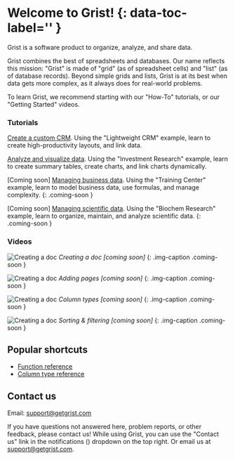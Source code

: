 # Welcome to Grist! {: data-toc-label='' }

Grist is a software product to organize, analyze, and share data.

Grist combines the best of spreadsheets and databases. Our name reflects this mission:
"Grist" is made of "grid" (as of spreadsheet cells) and "list" (as of database
records). Beyond simple grids and lists, Grist is at its best when data gets
more complex, as it always does for real-world problems.

To learn Grist, we recommend starting with our "How-To" tutorials, or our "Getting Started" videos.

<div class="column-set" markdown="1">

<div class="column-one" markdown="1">

### Tutorials

[Create a custom CRM](lightweight-crm.md). Using the "Lightweight CRM" example,
learn to create high-productivity layouts, and link data.

[Analyze and visualize data](investment-research.md). Using the "Investment
Research" example, learn to create summary tables, create charts, and link charts dynamically.

[Coming soon] [Managing business data](investment-research.md). Using the "Training Center" example,
learn to model business data, use formulas, and manage complexity.
{: .coming-soon }

[Coming soon] [Managing scientific data](investment-research.md). Using the "Biochem Research" example,
learn to organize, maintain, and analyze scientific data.
{: .coming-soon }

</div>

<div class="column-one column-images" markdown="1">

### Videos


![Creating a doc](https://img.youtube.com/vi/uP9HMf2ozBQ/2.jpg) *Creating a doc
[coming soon]*
{: .img-caption .coming-soon }

![Creating a doc](https://img.youtube.com/vi/uP9HMf2ozBQ/2.jpg) *Adding pages
[coming soon]*
{: .img-caption .coming-soon }

![Creating a doc](https://img.youtube.com/vi/uP9HMf2ozBQ/2.jpg) *Column types
[coming soon]*
{: .img-caption .coming-soon }

![Creating a doc](https://img.youtube.com/vi/uP9HMf2ozBQ/2.jpg) *Sorting & filtering
[coming soon]*
{: .img-caption .coming-soon }

</div>

</div>

## Popular shortcuts

- [Function reference](functions.md)
- [Column type reference](col-types.md)


<!--

![Creating a doc](https://img.youtube.com/vi/uP9HMf2ozBQ/2.jpg) *Reference columns*
{: .img-caption .coming-soon }

![Creating a doc](https://img.youtube.com/vi/uP9HMf2ozBQ/2.jpg) *Linking widgets*
{: .img-caption .coming-soon }

![Creating a doc](https://img.youtube.com/vi/uP9HMf2ozBQ/2.jpg) *Writing formulas*
{: .img-caption .coming-soon }

![Creating a doc](https://img.youtube.com/vi/uP9HMf2ozBQ/2.jpg) *Summarizing data*
{: .img-caption .coming-soon }

-->
## Contact us

Email: <support@getgrist.com>

If you have questions not answered here, problem reports, or other feedback,
please contact us! While using Grist, you can use the "Contact us" link in the
notifications (<span class="grist-icon" style="mask-image:
var(--icon-Notification)"></span>) dropdown on the top right. Or email us at
<support@getgrist.com>.
